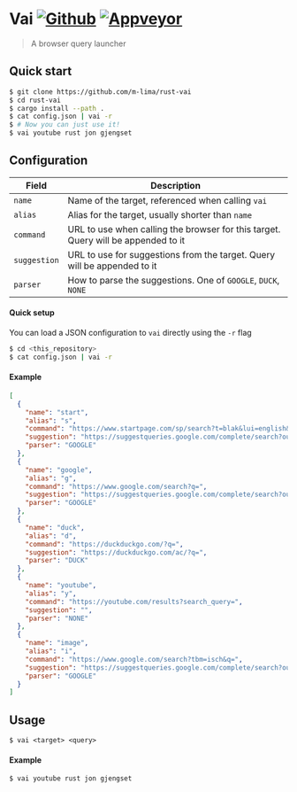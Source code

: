 Vai [![Github](https://github.com/m-lima/rust-vai/workflows/build/badge.svg)](https://github.com/m-lima/rust-vai/actions?workflow=build) [![Appveyor](https://ci.appveyor.com/api/projects/status/sv6wqqb7s6wo1e0x?svg=true)](https://ci.appveyor.com/project/mlima/rust-vai)
========
> A browser query launcher

## Quick start
```bash
$ git clone https://github.com/m-lima/rust-vai
$ cd rust-vai
$ cargo install --path .
$ cat config.json | vai -r
$ # Now you can just use it!
$ vai youtube rust jon gjengset
```

## Configuration

| Field        | Description |
| ------------ | -------------|
| `name`       | Name of the target, referenced when calling `vai` |
| `alias`      | Alias for the target, usually shorter than `name` |
| `command`    | URL to use when calling the browser for this target. Query will be appended to it |
| `suggestion` | URL to use for suggestions from the target. Query will be appended to it |
| `parser`     | How to parse the suggestions. One of `GOOGLE`, `DUCK`, `NONE` |

#### Quick setup
You can load a JSON configuration to `vai` directly using the `-r` flag
```bash
$ cd <this_repository>
$ cat config.json | vai -r
```

#### Example
```json
[
  {
    "name": "start",
    "alias": "s",
    "command": "https://www.startpage.com/sp/search?t=blak&lui=english&language=english&cat=web&query=",
    "suggestion": "https://suggestqueries.google.com/complete/search?output=firefox&q=",
    "parser": "GOOGLE"
  },
  {
    "name": "google",
    "alias": "g",
    "command": "https://www.google.com/search?q=",
    "suggestion": "https://suggestqueries.google.com/complete/search?output=firefox&q=",
    "parser": "GOOGLE"
  },
  {
    "name": "duck",
    "alias": "d",
    "command": "https://duckduckgo.com/?q=",
    "suggestion": "https://duckduckgo.com/ac/?q=",
    "parser": "DUCK"
  },
  {
    "name": "youtube",
    "alias": "y",
    "command": "https://youtube.com/results?search_query=",
    "suggestion": "",
    "parser": "NONE"
  },
  {
    "name": "image",
    "alias": "i",
    "command": "https://www.google.com/search?tbm=isch&q=",
    "suggestion": "https://suggestqueries.google.com/complete/search?output=firefox&q=",
    "parser": "GOOGLE"
  }
]
```

## Usage
`$ vai <target> <query>`

#### Example
`$ vai youtube rust jon gjengset`
